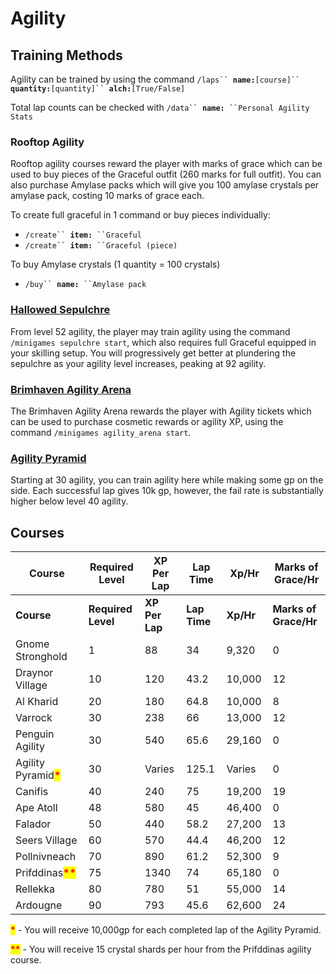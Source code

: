 # Agility

## Training Methods

Agility can be trained by using the command `/laps`` `**`name:`**`[course]`` `**`quantity:`**`[quantity]`` `**`alch:`**`[True/False]`

Total lap counts can be checked with `/data`` `**`name:`**` ``Personal Agility Stats`

### Rooftop Agility

Rooftop agility courses reward the player with marks of grace which can be used to buy pieces of the Graceful outfit (260 marks for full outfit). You can also purchase Amylase packs which will give you 100 amylase crystals per amylase pack, costing 10 marks of grace each.&#x20;

To create full graceful in 1 command or buy pieces individually:

* `/create`` `**`item:`**` ``Graceful`
* `/create`` `**`item:`**` ``Graceful (piece)`

To buy Amylase crystals (1 quantity = 100 crystals)

* `/buy`` `**`name:`**` ``Amylase pack`

### [Hallowed Sepulchre](hallowed-sepulchre.md)

From level 52 agility, the player may train agility using the command `/minigames sepulchre start`, which also requires full Graceful equipped in your skilling setup. You will progressively get better at plundering the sepulchre as your agility level increases, peaking at 92 agility.

### [Brimhaven Agility Arena](brimhaven-agility-arena.md)

The Brimhaven Agility Arena rewards the player with Agility tickets which can be used to purchase cosmetic rewards or agility XP, using the command `/minigames agility_arena start`.

### [Agility Pyramid](agility-pyramid.md)

Starting at 30 agility, you can train agility here while making some gp on the side. Each successful lap gives 10k gp, however, the fail rate is substantially higher below level 40 agility.&#x20;

## Courses

<table data-header-hidden><thead><tr><th width="194">Course</th><th width="170">Required Level</th><th width="124">XP Per Lap</th><th width="106">Lap Time</th><th width="98">Xp/Hr</th><th width="200">Marks of Grace/Hr</th></tr></thead><tbody><tr><td><strong>Course</strong></td><td><strong>Required Level</strong></td><td><strong>XP Per Lap</strong></td><td><strong>Lap Time</strong></td><td><strong>Xp/Hr</strong></td><td><strong>Marks of Grace/Hr</strong></td></tr><tr><td>Gnome Stronghold</td><td>1</td><td>88</td><td>34</td><td>9,320</td><td>0</td></tr><tr><td>Draynor Village</td><td>10</td><td>120</td><td>43.2</td><td>10,000</td><td>12</td></tr><tr><td>Al Kharid</td><td>20</td><td>180</td><td>64.8</td><td>10,000</td><td>8</td></tr><tr><td>Varrock</td><td>30</td><td>238</td><td>66</td><td>13,000</td><td>12</td></tr><tr><td>Penguin Agility</td><td>30</td><td>540</td><td>65.6</td><td>29,160</td><td>0</td></tr><tr><td>Agility Pyramid<mark style="color:red;"><strong>*</strong></mark></td><td>30</td><td>Varies</td><td>125.1</td><td>Varies</td><td>0</td></tr><tr><td>Canifis</td><td>40</td><td>240</td><td>75</td><td>19,200</td><td>19</td></tr><tr><td>Ape Atoll</td><td>48</td><td>580</td><td>45</td><td>46,400</td><td>0</td></tr><tr><td>Falador</td><td>50</td><td>440</td><td>58.2</td><td>27,200</td><td>13</td></tr><tr><td>Seers Village</td><td>60</td><td>570</td><td>44.4</td><td>46,200</td><td>12</td></tr><tr><td>Pollnivneach</td><td>70</td><td>890</td><td>61.2</td><td>52,300</td><td>9</td></tr><tr><td>Prifddinas<mark style="color:red;"><strong>**</strong></mark></td><td>75</td><td>1340</td><td>74</td><td>65,180</td><td>0</td></tr><tr><td>Rellekka</td><td>80</td><td>780</td><td>51</td><td>55,000</td><td>14</td></tr><tr><td>Ardougne</td><td>90</td><td>793</td><td>45.6</td><td>62,600</td><td>24</td></tr></tbody></table>

<mark style="color:red;">**\***</mark> - You will receive 10,000gp for each completed lap of the Agility Pyramid.

<mark style="color:red;">**\*\***</mark> - You will receive 15 crystal shards per hour from the Prifddinas agility course.
